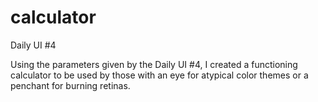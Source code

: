 # calculator
Daily UI #4

Using the parameters given by the Daily UI #4, I created a functioning calculator to be used by those with an eye for atypical color themes or a penchant for burning retinas.

